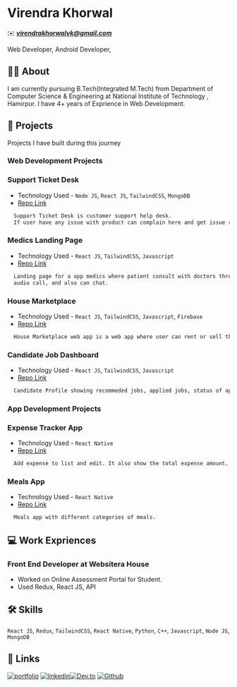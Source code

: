
# Virendra Khorwal
✉️ ***virendrakhorwalvk@gmail.com***

Web Developer, Android Developer, 

## 🧑‍💻 About 
I am currently pursuing B.Tech(Integrated M.Tech) from Department of Computer Science & Engineering at National Institute of Technology , Hamirpur. 
I have 4+ years of Exprience in Web Development.

## 🎲 Projects
Projects I have built during this journey 
### Web Development Projects
### Support Ticket Desk 
- Technology Used - `Node JS`, `React JS`, `TailwindCSS`, `MongoDB`
- [Repo Link](https://github.com/Virendra-khorwal/Support-Ticket-Desk)
```bash
  Support Ticket Desk is customer support help desk.
  If user have any issue with product can complain here and get issue resolved.
```
### Medics Landing Page
- Technology Used - `React JS`, `TailwindCSS`, `Javascript`
- [Repo Link](https://github.com/Virendra-khorwal/medics-landing-page)
```bash
  Landing page for a app medics where patient consult with doctors through video call, 
  audio call, and also can chat.
```
### House Marketplace
- Technology Used - `React JS`, `TailwindCSS`, `Javascript`, `Firebase`
- [Repo Link](https://github.com/Virendra-khorwal/house-marketplace-webapp)
```bash
  House Marketplace web app is a web app where user can rent or sell their house. It built with React Js, Tailwind CSS and Firebase authentication and deployed on vercel.
```
### Candidate Job Dashboard
- Technology Used - `React JS`, `TailwindCSS`, `Javascript`
- [Repo Link](https://github.com/Virendra-khorwal/candidate-dashboard)
```bash
  Candidate Profile showing recommeded jobs, applied jobs, status of application.
```

### App Development Projects
### Expense Tracker App 
- Technology Used - `React Native`
- [Repo Link](https://github.com/Virendra-khorwal/expense-tracker-app)
```bash
  Add expense to list and edit. It also show the total expense amount.
```
### Meals App
- Technology Used - `React Native`
- [Repo Link](https://github.com/Virendra-khorwal/meals-react-native-app)
```bash
  Meals app with different categories of meals.
```

## 💻 Work Expriences

### Front End Developer at Websitera House
- Worked on Online Assessment Portal for Student.
- Used Redux, React JS, API


## 🛠 Skills
`React JS`, `Redux`, `TailwindCSS`, `React Native`, `Python`, `C++`, `Javascript`, `Node JS`, `MongoDB`


## 🔗 Links
[![portfolio](https://img.shields.io/badge/my_portfolio-000?style=for-the-badge&logo=ko-fi&logoColor=white)](https://virendra-khorwal.github.io/virendra-khorwal-portfolio/) [![linkedin](https://img.shields.io/badge/linkedin-0A66C2?style=for-the-badge&logo=linkedin&logoColor=white)](https://www.linkedin.com/in/virendra-khorwal/)[![Dev.to](https://img.shields.io/badge/dev.to-0A0A0A?style=for-the-badge&logo=dev.to&logoColor=white)](https://dev.to/virendrakhorwal) [![Github](https://img.shields.io/badge/github-%23121011.svg?style=for-the-badge&logo=github&logoColor=white)](https://github.com/Virendra-khorwal)

